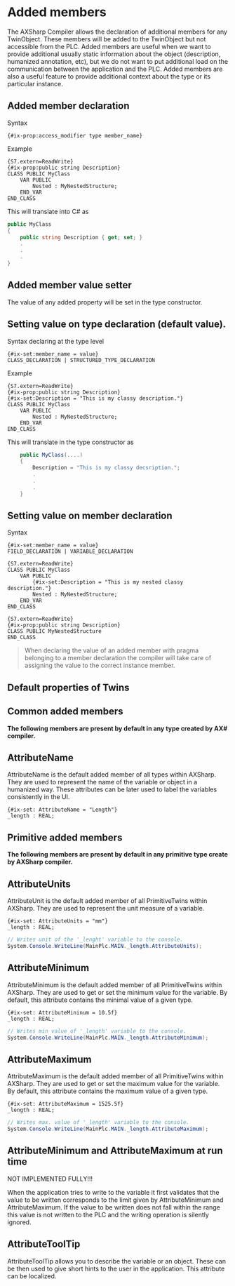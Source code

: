 # Added members

The AXSharp Compiler allows the declaration of additional members for any TwinObject. These members will be added to the TwinObject but not accessible from the PLC. Added members are useful when we want to provide additional usually static information about the object (description, humanized annotation, etc), but we do not want to put additional load on the communication between the application and the PLC.
Added members are also a useful feature to provide additional context about the type or its particular instance.

## Added member declaration

Syntax

~~~ iecst
{#ix-prop:access_modifier type member_name}
~~~

Example

~~~iecst
{S7.extern=ReadWrite}
{#ix-prop:public string Description}
CLASS PUBLIC MyClass
    VAR PUBLIC
        Nested : MyNestedStructure;
    END_VAR
END_CLASS
~~~

This will translate into C# as

~~~C#
public MyClass 
{
    public string Description { get; set; }
    .
    .
    .
}
~~~

## Added member value setter

The value of any added property will be set in the type constructor.

## Setting value on type declaration (default value).

Syntax declaring at the type level
~~~ iecst
{#ix-set:member_name = value}
CLASS_DECLARATION | STRUCTURED_TYPE_DECLARATION
~~~

Example

~~~iecst
{S7.extern=ReadWrite}
{#ix-prop:public string Description}
{#ix-set:Description = "This is my classy description."}
CLASS PUBLIC MyClass
    VAR PUBLIC
        Nested : MyNestedStructure;
    END_VAR
END_CLASS
~~~

This will translate in the type constructor as

~~~C#
    public MyClass(....)
    {
        Description = "This is my classy decsription.";
        .
        .
        .
    }
~~~

## Setting value on member declaration


Syntax

~~~ iecst
{#ix-set:member_name = value}
FIELD_DECLARATION | VARIABLE_DECLARATION
~~~

~~~iecst
{S7.extern=ReadWrite}
CLASS PUBLIC MyClass
    VAR PUBLIC
        {#ix-set:Description = "This is my nested classy description."}
        Nested : MyNestedStructure;
    END_VAR
END_CLASS

{S7.extern=ReadWrite}
{#ix-prop:public string Description}
CLASS PUBLIC MyNestedStructure 
END_CLASS

~~~


> When declaring the value of an added member with pragma belonging to a member declaration the compiler will take care of assigning the value to the correct instance member.


## Default properties of Twins


## Common added members

**The following members are present by default in any type created by AX# compiler.**

## AttributeName

AttributeName is the default added member of all types within AXSharp. They are used to represent the name of the variable or object in a humanized way. These attributes can be later used to label the variables consistently in the UI.

~~~
{#ix-set: AttributeName = "Length"}
_length : REAL;
~~~

## Primitive added members

**The following members are present by default in any primitive type create by AXSharp compiler.**


## AttributeUnits

AttributeUnit is the default added member of all PrimitiveTwins within AXSharp. They are used to represent the unit measure of a variable.

~~~
{#ix-set: AttributeUnits = "mm"}
_length : REAL;
~~~

~~~ C#
// Writes unit of the '_lenght' variable to the console.
System.Console.WriteLine(MainPlc.MAIN._length.AttributeUnits);
~~~

## AttributeMinimum

AttributeMinimum is the default added member of all PrimitiveTwins within AXSharp. They are used to get or set the minimum value for the variable. By default, this attribute contains the minimal value of a given type.

~~~
{#ix-set: AttributeMininum = 10.5f}
_length : REAL;
~~~

~~~ C#
// Writes min value of '_length' variable to the console.
System.Console.WriteLine(MainPlc.MAIN._length.AttributeMinimum);
~~~


## AttributeMaximum

AttributeMaximum is the default added member of all PrimitiveTwins within AXSharp. They are used to get or set the maximum value for the variable. By default, this attribute contains the maximum value of a given type.

~~~
{#ix-set: AttributeMaximum = 1525.5f}
_length : REAL;
~~~

~~~ C#
// Writes max. value of '_length' variable to the console.
System.Console.WriteLine(MainPlc.MAIN._length.AttributeMaximum);
~~~

## AttributeMinimum and AttributeMaximum at run time

NOT IMPLEMENTED FULLY!!!

When the application tries to write to the variable it first validates that the value to be written corresponds to the limit given by AttributeMinimum and AttributeMaximum. If the value to be written does not fall within the range this value is not written to the PLC and the writing operation is silently ignored.

## AttributeToolTip

AttributeToolTip allows you to describe the variable or an object. These can be then used to give short hints to the user in the application. This attribute can be localized.

